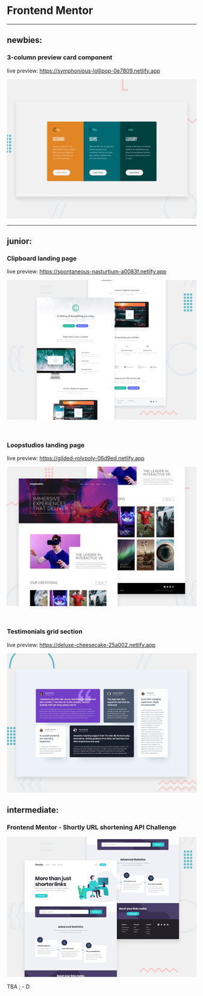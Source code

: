 # Frontend Mentor

<hr>

## newbies:

### 3-column preview card component

live preview: https://symphonious-lollipop-0e7809.netlify.app

![Design preview](websites/3-column-preview-card-component/design/desktop-preview.jpg)

<hr>

## junior:

### Clipboard landing page

live preview: https://spontaneous-nasturtium-a0083f.netlify.app

![Design preview](websites/clipboard-landing-page/design/desktop-preview.jpg)

<br>

### Loopstudios landing page

live preview: https://gilded-rolypoly-06d9ed.netlify.app

![Design preview](websites/loopstudios-landing-page/design/desktop-preview.jpg)

<br>

### Testimonials grid section

live preview: https://deluxe-cheesecake-25a002.netlify.app

![Design preview for the Testimonials grid section coding challenge](websites/testimonials-grid-section/design/desktop-preview.jpg)

## intermediate:

### Frontend Mentor - Shortly URL shortening API Challenge

![Design preview for the Shortly URL shortening API coding challenge](websites/url-shortening-api/design/desktop-preview.jpg)

TBA ; - D
